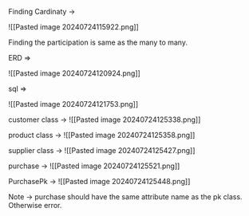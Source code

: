 
Finding Cardinaty ->

![[Pasted image 20240724115922.png]]

Finding the participation is same as the many to many.

ERD => 

![[Pasted image 20240724120924.png]]


sql => 

![[Pasted image 20240724121753.png]]


customer class -> 
![[Pasted image 20240724125338.png]]

product class -> 
![[Pasted image 20240724125358.png]]

supplier class -> 
![[Pasted image 20240724125427.png]]

purchase -> 
![[Pasted image 20240724125521.png]]


PurchasePk ->
![[Pasted image 20240724125448.png]]


Note -> purchase should have the same attribute name as the pk class.  Otherwise error.